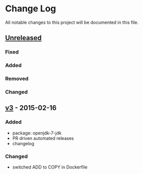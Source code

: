 # Change Log
All notable changes to this project will be documented in this file.

## [Unreleased][unreleased]
### Fixed

### Added

### Removed

### Changed

## [v3] - 2015-02-16
### Added
- package: openjdk-7-jdk
- PR driven automated releases
- changelog

### Changed
- switched ADD to COPY in Dockerfile

[unreleased]: https://github.com/progrium/cedarish/compare/v3...HEAD
[v3]: https://github.com/progrium/cedarish/compare/v2...v3

